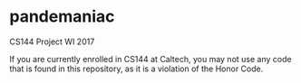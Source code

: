 # pandemaniac
CS144 Project WI 2017

If you are currently enrolled in CS144 at Caltech, you may not use any code that is found in this repository, as it is a violation of the Honor Code.
